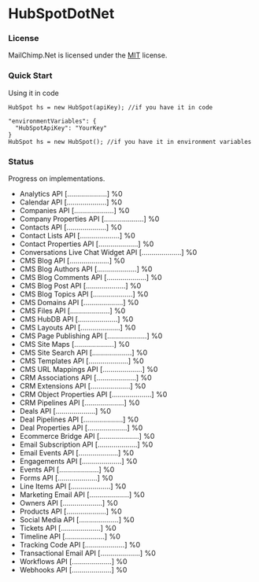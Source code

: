 # HubSpotDotNet

### License
MailChimp.Net is licensed under the [MIT](https://github.com/Image4IO/image4ioDotNetSDK/blob/master/LICENSE) license.

### Quick Start

Using it in code
```CSharp
HubSpot hs = new HubSpot(apiKey); //if you have it in code

"environmentVariables": {
  "HubSpotApiKey": "YourKey"
}
HubSpot hs = new HubSpot(); //if you have it in environment variables
```

### Status
Progress on implementations.
<!---
- API [####################] %100
- API [....................] %0
-->

- Analytics API [....................] %0
- Calendar API [....................] %0
- Companies API [....................] %0
- Company Properties API [....................] %0
- Contacts API [....................] %0
- Contact Lists API [....................] %0
- Contact Properties API [....................] %0
- Conversations Live Chat Widget API [....................] %0
- CMS Blog API [....................] %0
- CMS Blog Authors API [....................] %0
- CMS Blog Comments API [....................] %0
- CMS Blog Post API [....................] %0
- CMS Blog Topics API [....................] %0
- CMS Domains API [....................] %0
- CMS Files API [....................] %0
- CMS HubDB API [....................] %0
- CMS Layouts API [....................] %0
- CMS Page Publishing API [....................] %0
- CMS Site Maps [....................] %0
- CMS Site Search API [....................] %0
- CMS Templates API [....................] %0
- CMS URL Mappings API [....................] %0
- CRM Associations API [....................] %0
- CRM Extensions API [....................] %0
- CRM Object Properties API [....................] %0
- CRM Pipelines API [....................] %0
- Deals API [....................] %0
- Deal Pipelines API [....................] %0
- Deal Properties API [....................] %0
- Ecommerce Bridge API [....................] %0
- Email Subscription API [....................] %0
- Email Events API [....................] %0
- Engagements API [....................] %0
- Events API [....................] %0
- Forms API [....................] %0
- Line Items API [....................] %0
- Marketing Email API [....................] %0
- Owners API [....................] %0
- Products API [....................] %0
- Social Media API [....................] %0
- Tickets API [....................] %0
- Timeline API [....................] %0
- Tracking Code API [....................] %0
- Transactional Email API [....................] %0
- Workflows API [....................] %0
- Webhooks API [....................] %0
